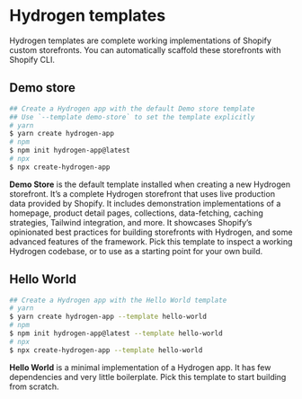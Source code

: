 # Hydrogen templates

Hydrogen templates are complete working implementations of Shopify custom storefronts. You can automatically scaffold these storefronts with Shopify CLI.

## Demo store

```sh
## Create a Hydrogen app with the default Demo store template
## Use `--template demo-store` to set the template explicitly
# yarn
$ yarn create hydrogen-app
# npm
$ npm init hydrogen-app@latest
# npx
$ npx create-hydrogen-app
```

**Demo Store** is the default template installed when creating a new Hydrogen storefront. It’s a complete Hydrogen storefront that uses live production data provided by Shopify. It includes demonstration implementations of a homepage, product detail pages, collections, data-fetching, caching strategies, Tailwind integration, and more. It showcases Shopify’s opinionated best practices for building storefronts with Hydrogen, and some advanced features of the framework. Pick this template to inspect a working Hydrogen codebase, or to use as a starting point for your own build.

## Hello World

```sh
## Create a Hydrogen app with the Hello World template
# yarn
$ yarn create hydrogen-app --template hello-world
# npm
$ npm init hydrogen-app@latest --template hello-world
# npx
$ npx create-hydrogen-app --template hello-world
```

**Hello World** is a minimal implementation of a Hydrogen app. It has few dependencies and very little boilerplate. Pick this template to start building from scratch.
